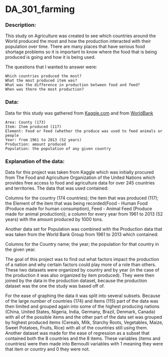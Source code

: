 # DA_301_farming

### Description:

This study on Agriculture was created to see which countries around the World produced the most and how the production interacted with their population over time. There are many places that have serious food shortage problems so it is important to know where the food that is being produced is going and how it is being used. 

The questions that I wanted to answer were:
```
Which countries produced the most?
What the most produced item was?
What was the difference in production between food and feed?
When was there the most production?
```

### Data:

Data for this study was gathered from [Kaggle.com](https://www.kaggle.com/dorbicycle/world-foodfeed-production) and from [WorldBank](https://data.worldbank.org/indicator/SP.POP.TOTL)

```
Area: County (173)
Item: Item produced (117)
Element: Food or Feed (whether the produce was used to feed animals or people
Year: from 1961 to 2013 (52 years)
Production: amount produced
Population: the population of any given country
```

### Explanation of the data:

Data for this project was taken from Kaggle which was initially procured from The Food and Agriculture Organization of the United Nations which provides free access to food and agriculture data for over 245 countries and territories. The data that was used contained: 

Columns for the country (174 countries);
the item that was produced (117); 
the Element of the item that was being recorded(Food - Human Food (Produce made for human consumption), Feed - Animal Feed (Produce made for animal production)); 
a column for every year from 1961 to 2013 (52 years) with the amount produced by 1000 tons.

Another data set for Population was combined with the Production data that was taken from the World Bank Group from 1961 to 2013 which contained:

Columns for the Country name; 
the year; 
the population for that country in the given year.

The goal of this project was to find out what factors impact the production of a nation and why certain factors could play more of a role than others. These two datasets were organized by country and by year (in the case of the production it was also organized by item produced). They were then joined by the data in the production dataset, because the production dataset was the one the study was based off of. 

For the ease of graphing the data it was split into several subsets. Because of the large number of countries (174) and items (115) part of the data was then limited and grouped again into some of the highest producing nations (China, United States, Nigeria, India, Germany, Brazil, Denmark, Canada) with all of the possible items and the other part of the data set was grouped by highest produced items (Cereals, Milk, Starchy Roots, Vegetables, Maize, Sweet Potatoes, Fruits, Rice) with all of the countries still using them. Another dataset was made for the ease of regression as a subset that contained both the 8 countries and the 8 items. These variables (items and countries) were then made into Bernoulli variables with 1 meaning they were that item or country and 0 they were not.
